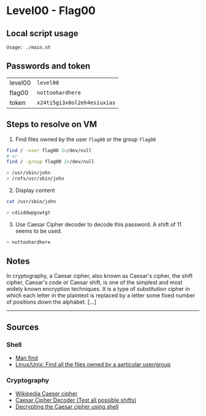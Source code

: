 # Level00 - Flag00

## Local script usage

```shell
Usage: ./main.sh
```

## Passwords and token

|         |                             |
| ------- | --------------------------- |
| level00 | `level00`                   |
| flag00  | `nottoohardhere`            |
| token   | `x24ti5gi3x0ol2eh4esiuxias` |

## Steps to resolve on VM

1. Find files owned by the user `flag00` or the group `flag00`

```bash
find / -user flag00 2>/dev/null
# or
find / -group flag00 2>/dev/null

> /usr/sbin/john
> /rofs/usr/sbin/john
```

2. Display content

```bash
cat /usr/sbin/john

> cdiiddwpgswtgt
```

3. Use Caesar Cipher decoder to decode this password.
   A shift of 11 seems to be used.

```bash
> nottoohardhere
```

## Notes

In cryptography, a Caesar cipher, also known as Caesar's cipher, the shift cipher, Caesar's code or Caesar shift, is one of the simplest and most widely known encryption techniques. It is a type of substitution cipher in which each letter in the plaintext is replaced by a letter some fixed number of positions down the alphabet. [...]

---

## Sources

### Shell

- [Man find](https://www.man7.org/linux/man-pages/man1/find.1.html)
- [Linux/Unix: Find all the files owned by a aarticular user/group](https://www.cyberciti.biz/faq/how-do-i-find-all-the-files-owned-by-a-particular-user-or-group/)

### Cryptography

- [Wikipedia Caeser cipher](https://en.wikipedia.org/wiki/Caesar_cipher)
- [Caesar Cipher Decoder (Test all possible shifts)](https://www.dcode.fr/caesar-cipher)
- [Decrypting the Caesar cipher using shell](https://chris-lamb.co.uk/posts/decrypting-caesar-cipher-using-shell)
